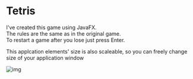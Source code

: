 # Tetris
I've created this game using JavaFX.  
The rules are the same as in the original game.  
To restart a game after you lose just press Enter. 
  
    
This applcation elements' size is also scaleable, so you can freely change size of your application window  
  
![img](https://github.com/MaksimKosyhin/Tetris)
